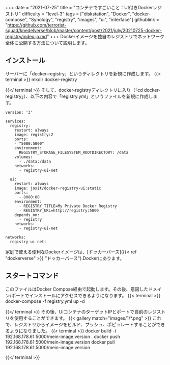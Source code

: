 +++
date = "2021-07-25"
title = "コンテナですごいこと：UI付きDockerレジストリ"
difficulty = "level-3"
tags = ["diskstation", "Docker", "docker-compose", "Synology", "registry", "images", "ui", "interface"]
githublink = "https://github.com/terrorist-squad/knedelverse/blob/master/content/post/2021/july/20210725-docker-registry/index.ja.md"
+++
Dockerイメージを独自のレジストリでネットワーク全体に公開する方法について説明します。
## インストール
サーバーに「docker-registry」というディレクトリを新規に作成します。
{{< terminal >}}
mkdir docker-registry

{{</ terminal >}}
そして、docker-registryディレクトリに入り（「cd docker-registry」）、以下の内容で「registry.yml」というファイルを新規に作成します。
```
version: '3'

services:
  registry:
    restart: always
    image: registry:2
    ports:
    - "5000:5000"
    environment:
      REGISTRY_STORAGE_FILESYSTEM_ROOTDIRECTORY: /data
    volumes:
      - ./data:/data
    networks:
      - registry-ui-net

  ui:
    restart: always
    image: joxit/docker-registry-ui:static
    ports:
      - 8080:80
    environment:
      - REGISTRY_TITLE=My Private Docker Registry
      - REGISTRY_URL=http://registry:5000
    depends_on:
      - registry
    networks:
      - registry-ui-net

networks:
  registry-ui-net:

```
家庭で使える便利なDockerイメージは、[ドッカーバース]({{< ref "dockerverse" >}} "ドッカーバース").Dockerにあります。
## スタートコマンド
このファイルはDocker Compose経由で起動します。その後、意図したドメイン/ポートでインストールにアクセスできるようになります。
{{< terminal >}}
docker-compose -f registry.yml up -d

{{</ terminal >}}
その後、UIコンテナのターゲットIPとポートで自前のレジストリを使用することができます。
{{< gallery match="images/1/*.png" >}}
これで、レジストリからイメージをビルド、プッシュ、ポピュレートすることができるようになりました。
{{< terminal >}}
docker build -t 192.168.178.61:5000/mein-image:version .
docker push 192.168.178.61:5000/mein-image:version
docker pull 192.168.178.61:5000/mein-image:version

{{</ terminal >}}

